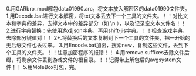 0.用GARbro_mod解包data01990.arc，将文本放入解密区的data01990文件夹。
1.用Decode.bat进行文本解密，将txt文本丢去下一个工具的文件夹。！！对比文本和字典的差异，去掉文本中的差异部分（如 \n ），以及记录空文本文件名！！
2.进行字典替换：先使用游戏json字典，再用shift-jis字典。！！检查游戏字典，去除部分键值对！！
2+.将替换后的文本复制到下一个工具的文件夹，把一开始的无后缀文件也丢过来。
3.用Encode.bat加密，搜索new，复制这些文件，丢到下个工具的文件夹。！！注意加密程序的报错！！
4.用remove suffixes去除文件后缀，将剩余文件丢到游戏文件的根目录。！！记得带上解包后的avgsystem文件！！
5.用MoleBox打包，完。
